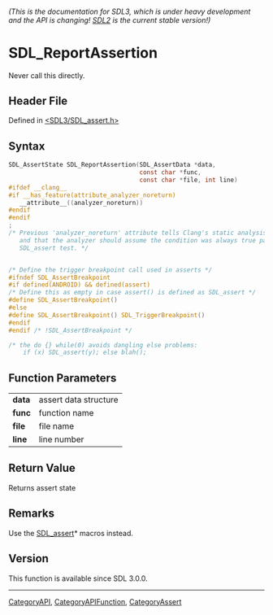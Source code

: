 ###### (This is the documentation for SDL3, which is under heavy development and the API is changing! [SDL2](https://wiki.libsdl.org/SDL2/) is the current stable version!)
# SDL_ReportAssertion

Never call this directly.

## Header File

Defined in [<SDL3/SDL_assert.h>](https://github.com/libsdl-org/SDL/blob/main/include/SDL3/SDL_assert.h)

## Syntax

```c
SDL_AssertState SDL_ReportAssertion(SDL_AssertData *data,
                                    const char *func,
                                    const char *file, int line)
#ifdef __clang__
#if __has_feature(attribute_analyzer_noreturn)
   __attribute__((analyzer_noreturn))
#endif
#endif
;
/* Previous 'analyzer_noreturn' attribute tells Clang's static analysis that we're a custom assert function,
   and that the analyzer should assume the condition was always true past this
   SDL_assert test. */


/* Define the trigger breakpoint call used in asserts */
#ifndef SDL_AssertBreakpoint
#if defined(ANDROID) && defined(assert)
/* Define this as empty in case assert() is defined as SDL_assert */
#define SDL_AssertBreakpoint()
#else
#define SDL_AssertBreakpoint() SDL_TriggerBreakpoint()
#endif
#endif /* !SDL_AssertBreakpoint */

/* the do {} while(0) avoids dangling else problems:
    if (x) SDL_assert(y); else blah();

```

## Function Parameters

|              |                       |
| ------------ | --------------------- |
| **data**     | assert data structure |
| **func**     | function name         |
| **file**     | file name             |
| **line**     | line number           |

## Return Value

Returns assert state

## Remarks

Use the [SDL_assert](SDL_assert)* macros instead.

## Version

This function is available since SDL 3.0.0.

----
[CategoryAPI](CategoryAPI), [CategoryAPIFunction](CategoryAPIFunction), [CategoryAssert](CategoryAssert)

